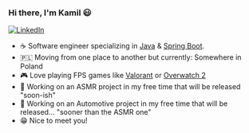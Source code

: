 ### Hi there, I'm Kamil 😃
<p align="left">
  <a href="https://www.linkedin.com/in/kamildevzielinski/">
  <img src="https://img.shields.io/badge/-LinkedIn-%233781da" alt="LinkedIn"/></a> 
</p>

- ☕ Software engineer specializing in [Java](https://www.java.com/en/download/help/whatis_java.html) & [Spring Boot](https://spring.io/why-spring).
- 🇵🇱 Moving from one place to another but currently: Somewhere in Poland
- 🎮 Love playing FPS games like [Valorant](https://playvalorant.com/) or [Overwatch 2](https://overwatch.blizzard.com)
- 🌱 Working on an ASMR project in my free time that will be released "soon-ish"
- 🚗 Working on an Automotive project in my free time that will be released... "sooner than the ASMR one"
- 😁 Nice to meet you!
